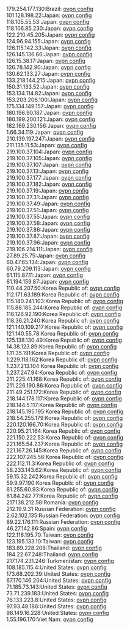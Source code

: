 179.254.177.130:Brazil: [ovpn config](vpn/179_254_177_130.ovpn)  
101.128.198.22:Japan: [ovpn config](vpn/101_128_198_22.ovpn)  
118.105.55.53:Japan: [ovpn config](vpn/118_105_55_53.ovpn)  
118.106.85.230:Japan: [ovpn config](vpn/118_106_85_230.ovpn)  
122.210.45.205:Japan: [ovpn config](vpn/122_210_45_205.ovpn)  
124.96.94.155:Japan: [ovpn config](vpn/124_96_94_155.ovpn)  
126.115.142.33:Japan: [ovpn config](vpn/126_115_142_33.ovpn)  
126.145.136.66:Japan: [ovpn config](vpn/126_145_136_66.ovpn)  
126.15.38.17:Japan: [ovpn config](vpn/126_15_38_17.ovpn)  
126.78.142.90:Japan: [ovpn config](vpn/126_78_142_90.ovpn)  
130.62.133.27:Japan: [ovpn config](vpn/130_62_133_27.ovpn)  
133.218.144.215:Japan: [ovpn config](vpn/133_218_144_215.ovpn)  
150.31.133.52:Japan: [ovpn config](vpn/150_31_133_52.ovpn)  
153.134.114.82:Japan: [ovpn config](vpn/153_134_114_82.ovpn)  
153.203.206.100:Japan: [ovpn config](vpn/153_203_206_100.ovpn)  
175.134.149.157:Japan: [ovpn config](vpn/175_134_149_157.ovpn)  
180.196.90.187:Japan: [ovpn config](vpn/180_196_90_187.ovpn)  
180.199.200.121:Japan: [ovpn config](vpn/180_199_200_121.ovpn)  
182.169.230.156:Japan: [ovpn config](vpn/182_169_230_156.ovpn)  
1.66.34.119:Japan: [ovpn config](vpn/1_66_34_119.ovpn)  
210.139.197.247:Japan: [ovpn config](vpn/210_139_197_247.ovpn)  
211.135.11.53:Japan: [ovpn config](vpn/211_135_11_53.ovpn)  
219.100.37.104:Japan: [ovpn config](vpn/219_100_37_104.ovpn)  
219.100.37.105:Japan: [ovpn config](vpn/219_100_37_105.ovpn)  
219.100.37.107:Japan: [ovpn config](vpn/219_100_37_107.ovpn)  
219.100.37.13:Japan: [ovpn config](vpn/219_100_37_13.ovpn)  
219.100.37.177:Japan: [ovpn config](vpn/219_100_37_177.ovpn)  
219.100.37.182:Japan: [ovpn config](vpn/219_100_37_182.ovpn)  
219.100.37.19:Japan: [ovpn config](vpn/219_100_37_19.ovpn)  
219.100.37.31:Japan: [ovpn config](vpn/219_100_37_31.ovpn)  
219.100.37.49:Japan: [ovpn config](vpn/219_100_37_49.ovpn)  
219.100.37.51:Japan: [ovpn config](vpn/219_100_37_51.ovpn)  
219.100.37.55:Japan: [ovpn config](vpn/219_100_37_55.ovpn)  
219.100.37.58:Japan: [ovpn config](vpn/219_100_37_58.ovpn)  
219.100.37.86:Japan: [ovpn config](vpn/219_100_37_86.ovpn)  
219.100.37.87:Japan: [ovpn config](vpn/219_100_37_87.ovpn)  
219.100.37.96:Japan: [ovpn config](vpn/219_100_37_96.ovpn)  
219.106.214.111:Japan: [ovpn config](vpn/219_106_214_111.ovpn)  
27.89.25.75:Japan: [ovpn config](vpn/27_89_25_75.ovpn)  
60.47.65.134:Japan: [ovpn config](vpn/60_47_65_134.ovpn)  
60.79.209.113:Japan: [ovpn config](vpn/60_79_209_113.ovpn)  
61.115.87.11:Japan: [ovpn config](vpn/61_115_87_11.ovpn)  
61.194.159.87:Japan: [ovpn config](vpn/61_194_159_87.ovpn)  
110.44.207.50:Korea Republic of: [ovpn config](vpn/110_44_207_50.ovpn)  
112.171.63.189:Korea Republic of: [ovpn config](vpn/112_171_63_189.ovpn)  
115.140.241.103:Korea Republic of: [ovpn config](vpn/115_140_241_103.ovpn)  
115.88.185.244:Korea Republic of: [ovpn config](vpn/115_88_185_244.ovpn)  
116.126.92.190:Korea Republic of: [ovpn config](vpn/116_126_92_190.ovpn)  
118.36.21.240:Korea Republic of: [ovpn config](vpn/118_36_21_240.ovpn)  
121.140.109.217:Korea Republic of: [ovpn config](vpn/121_140_109_217.ovpn)  
121.140.55.78:Korea Republic of: [ovpn config](vpn/121_140_55_78.ovpn)  
125.138.130.49:Korea Republic of: [ovpn config](vpn/125_138_130_49.ovpn)  
14.38.123.89:Korea Republic of: [ovpn config](vpn/14_38_123_89.ovpn)  
1.11.35.191:Korea Republic of: [ovpn config](vpn/1_11_35_191.ovpn)  
1.229.118.162:Korea Republic of: [ovpn config](vpn/1_229_118_162.ovpn)  
1.237.213.104:Korea Republic of: [ovpn config](vpn/1_237_213_104.ovpn)  
1.237.247.94:Korea Republic of: [ovpn config](vpn/1_237_247_94.ovpn)  
211.225.41.168:Korea Republic of: [ovpn config](vpn/211_225_41_168.ovpn)  
211.226.190.86:Korea Republic of: [ovpn config](vpn/211_226_190_86.ovpn)  
211.49.251.172:Korea Republic of: [ovpn config](vpn/211_49_251_172.ovpn)  
218.144.178.117:Korea Republic of: [ovpn config](vpn/218_144_178_117.ovpn)  
218.144.5.117:Korea Republic of: [ovpn config](vpn/218_144_5_117.ovpn)  
218.145.195.195:Korea Republic of: [ovpn config](vpn/218_145_195_195.ovpn)  
218.54.255.179:Korea Republic of: [ovpn config](vpn/218_54_255_179.ovpn)  
220.120.166.70:Korea Republic of: [ovpn config](vpn/220_120_166_70.ovpn)  
220.95.21.164:Korea Republic of: [ovpn config](vpn/220_95_21_164.ovpn)  
221.150.222.53:Korea Republic of: [ovpn config](vpn/221_150_222_53.ovpn)  
221.165.54.237:Korea Republic of: [ovpn config](vpn/221_165_54_237.ovpn)  
221.167.26.145:Korea Republic of: [ovpn config](vpn/221_167_26_145.ovpn)  
222.107.245.56:Korea Republic of: [ovpn config](vpn/222_107_245_56.ovpn)  
222.112.11.3:Korea Republic of: [ovpn config](vpn/222_112_11_3.ovpn)  
58.233.143.62:Korea Republic of: [ovpn config](vpn/58_233_143_62.ovpn)  
59.15.32.242:Korea Republic of: [ovpn config](vpn/59_15_32_242.ovpn)  
59.9.97.190:Korea Republic of: [ovpn config](vpn/59_9_97_190.ovpn)  
61.255.60.93:Korea Republic of: [ovpn config](vpn/61_255_60_93.ovpn)  
61.84.242.77:Korea Republic of: [ovpn config](vpn/61_84_242_77.ovpn)  
217.138.212.58:Romania: [ovpn config](vpn/217_138_212_58.ovpn)  
212.19.9.31:Russian Federation: [ovpn config](vpn/212_19_9_31.ovpn)  
2.62.102.135:Russian Federation: [ovpn config](vpn/2_62_102_135.ovpn)  
89.22.176.111:Russian Federation: [ovpn config](vpn/89_22_176_111.ovpn)  
46.27.142.86:Spain: [ovpn config](vpn/46_27_142_86.ovpn)  
122.116.195.70:Taiwan: [ovpn config](vpn/122_116_195_70.ovpn)  
123.195.133.10:Taiwan: [ovpn config](vpn/123_195_133_10.ovpn)  
183.89.228.208:Thailand: [ovpn config](vpn/183_89_228_208.ovpn)  
184.22.67.248:Thailand: [ovpn config](vpn/184_22_67_248.ovpn)  
217.174.231.246:Turkmenistan: [ovpn config](vpn/217_174_231_246.ovpn)  
108.185.115.4:United States: [ovpn config](vpn/108_185_115_4.ovpn)  
173.68.202.39:United States: [ovpn config](vpn/173_68_202_39.ovpn)  
67.170.146.204:United States: [ovpn config](vpn/67_170_146_204.ovpn)  
71.185.73.143:United States: [ovpn config](vpn/71_185_73_143.ovpn)  
73.71.239.183:United States: [ovpn config](vpn/73_71_239_183.ovpn)  
76.133.223.8:United States: [ovpn config](vpn/76_133_223_8.ovpn)  
97.93.48.186:United States: [ovpn config](vpn/97_93_48_186.ovpn)  
98.149.16.228:United States: [ovpn config](vpn/98_149_16_228.ovpn)  
1.55.196.170:Viet Nam: [ovpn config](vpn/1_55_196_170.ovpn)  
